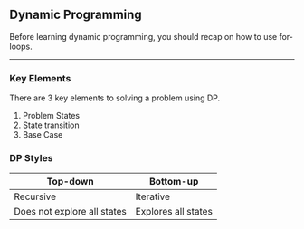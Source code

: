 ## Dynamic Programming

Before learning dynamic programming, you should recap on how to use for-loops.

<panel header="Recap For-Loops">
  <include src="forLoops.md" />
</panel>

<hr />

### Key Elements
There are 3 key elements to solving a problem using DP.
1. Problem States
1. State transition
1. Base Case

### DP Styles
|Top-down|Bottom-up|
|--------|---------|
|Recursive|Iterative|
|Does not explore all states| Explores all states|


